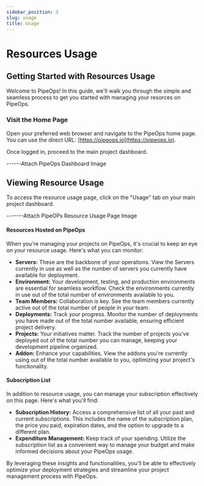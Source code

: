 ```yaml
---
sidebar_position: 3
slug: usage
title: Usage
---
```


# Resources Usage

## Getting Started with Resources Usage

Welcome to PipeOps! In this guide, we'll walk you through the simple and seamless process to get you started with managing your resorces on PipeOps.

### Visit the Home Page

Open your preferred web browser and navigate to the PipeOps home page. You can use the direct URL: [https://pipeops.io](https://pipeops.io).

Once logged in, proceed to the main project dashboard.

------Attach PipeOps Dashboard Image

## Viewing Resource Usage

To access the resource usage page, click on the "Usage" tab on your main project dashboard.

-------Attach PipeOPs Resource Usage Page Image

#### Resources Hosted on PipeOps

When you're managing your projects on PipeOps, it's crucial to keep an eye on your resource usage. Here's what you can monitor:

- **Servers:** These are the backbone of your operations. View the Servers currently in use as well as the number of servers you currently have available for deployment.
- **Environment:** Your development, testing, and production environments are essential for seamless workflow. Check the environments currently in use out of the total number of environments available to you.
- **Team Members:** Collaboration is key. See the team members currently active out of the total number of people in your team.
- **Deployments:** Track your progress. Monitor the number of deployments you have made out of the total number available, ensuring efficient project delivery.
- **Projects:** Your initiatives matter. Track the number of projects you've deployed out of the total number you can manage, keeping your development pipeline organized.
- **Addon:** Enhance your capabilities. View the addons you're currently using out of the total number available to you, optimizing your project's functionality.

#### Subscription List

In addition to resource usage, you can manage your subscription effectively on this page. Here's what you'll find:

- **Subscription History:** Access a comprehensive list of all your past and current subscriptions. This includes the name of the subscription plan, the price you paid, expiration dates, and the option to upgrade to a different plan.
- **Expenditure Management:** Keep track of your spending. Utilize the subscription list as a convenient way to manage your budget and make informed decisions about your PipeOps usage.

By leveraging these insights and functionalities, you'll be able to effectively optimize your deployment strategies and streamline your project management process with PipeOps.
